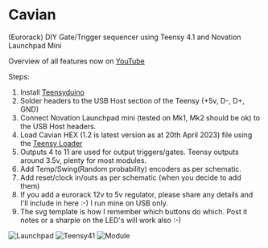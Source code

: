 # Cavian
(Eurorack) DIY Gate/Trigger sequencer using Teensy 4.1 and Novation Launchpad Mini

Overview of all features now on [YouTube](https://www.youtube.com/watch?v=9b2nG33aL-s)

Steps:

1. Install [Teensyduino](https://www.pjrc.com/teensy/td_download.html)
2. Solder headers to the USB Host section of the Teensy (+5v, D-, D+, GND)
5. Connect Novation Launchpad mini (tested on Mk1, Mk2 should be ok) to the USB Host headers. 
3. Load Cavian HEX (1.2 is latest version as at 20th April 2023) file using the [Teensy Loader](https://www.pjrc.com/teensy/loader.html)
4. Outputs 4 to 11 are used for output triggers/gates. Teensy outputs around 3.5v, plenty for most modules. 
5. Add Temp/Swing(Random probability) encoders as per schematic.
6. Add reset/clock in/outs as per schematic (when you decide to add them)
7. If you add a eurorack 12v to 5v regulator, please share any details and I'll include in here :-) I run mine on USB only.
8. The svg template is how I remember which buttons do which. Post it notes or a sharpie on the LED's will work also :-)


![Launchpad](https://nikscave.github.io/Launchpad_Cavian.JPG)
![Teensy41](https://nikscave.github.io/Teensy41_Cavian.JPG)
![Module](https://nikscave.github.io/Cavian_Module.JPG)
